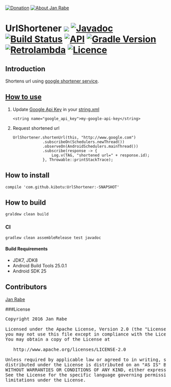 [![Donation](https://img.shields.io/badge/donate-please-brightgreen.svg)](https://www.paypal.me/janrabe) [![About Jan Rabe](https://img.shields.io/badge/about-me-green.svg)](https://about.me/janrabe) 
# UrlShortener [![](https://jitpack.io/v/kibotu/UrlShortener.svg)](https://jitpack.io/#kibotu/UrlShortener) [![Javadoc](https://img.shields.io/badge/javadoc-SNAPSHOT-green.svg)](https://jitpack.io/com/github/kibotu/UrlShortener/master-SNAPSHOT/javadoc/index.html) [![Build Status](https://travis-ci.org/kibotu/UrlShortener.svg?branch=master)](https://travis-ci.org/kibotu/UrlShortener) [![API](https://img.shields.io/badge/API-15%2B-brightgreen.svg?style=flat)](https://android-arsenal.com/api?level=15)  [![Gradle Version](https://img.shields.io/badge/gradle-3.2.1-green.svg)](https://docs.gradle.org/current/release-notes) [![Retrolambda](https://img.shields.io/badge/java-8-green.svg)](https://github.com/evant/gradle-retrolambda) [![Licence](https://img.shields.io/badge/licence-Apache%202-blue.svg)](https://raw.githubusercontent.com/kibotu/UrlShortener/master/LICENSE)

## Introduction

Shortens url using [google shortener service](https://developers.google.com/url-shortener/).

## [How to use](https://github.com/kibotu/UrlShortener/blob/master/app/src/main/java/net/kibotu/urlshortener/app/MainActivity.java#L21-L26)

1) Update [Google Api Key](https://developers.google.com/url-shortener/v1/getting_started#APIKey) in your [string.xml](https://github.com/kibotu/UrlShortener/blob/master/lib/src/main/res/values/strings.xml)

       <string name="google_api_key">my-google-api-key</string>

2) Request shortened url

       UrlShortener.shortenUrl(this, "http://www.google.com")
                    .subscribeOn(Schedulers.newThread())
                    .observeOn(AndroidSchedulers.mainThread())
                    .subscribe(response -> {
                        Log.v(TAG, "shortened url=" + response.id);
                    }, Throwable::printStackTrace);


## How to install

    compile 'com.github.kibotu:UrlShortener:-SNAPSHOT'

## How to build

    graldew clean build
    
### CI 
    
    gradlew clean assembleRelease test javadoc
    
#### Build Requirements

- JDK7, JDK8
- Android Build Tools 25.0.1
- Android SDK 25

## Contributors

[Jan Rabe](jan.rabe@kibotu.net)

###License
<pre>
Copyright 2016 Jan Rabe

Licensed under the Apache License, Version 2.0 (the "License");
you may not use this file except in compliance with the License.
You may obtain a copy of the License at

   http://www.apache.org/licenses/LICENSE-2.0

Unless required by applicable law or agreed to in writing, software
distributed under the License is distributed on an "AS IS" BASIS,
WITHOUT WARRANTIES OR CONDITIONS OF ANY KIND, either express or implied.
See the License for the specific language governing permissions and
limitations under the License.
</pre>
